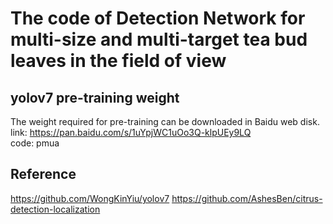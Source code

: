 # The code of Detection Network for multi-size and multi-target tea bud leaves in the field of view



## yolov7 pre-training weight
The weight required for pre-training can be downloaded in Baidu web disk.  
link: https://pan.baidu.com/s/1uYpjWC1uOo3Q-klpUEy9LQ     
code: pmua    


## Reference
https://github.com/WongKinYiu/yolov7
https://github.com/AshesBen/citrus-detection-localization

